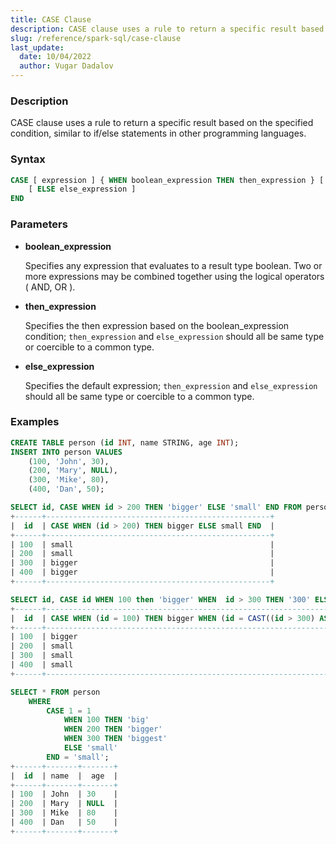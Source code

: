 ```yaml
---
title: CASE Clause
description: CASE clause uses a rule to return a specific result based on the specified condition, similar to if/else statements in other programming languages
slug: /reference/spark-sql/case-clause
last_update:
  date: 10/04/2022
  author: Vugar Dadalov
---
```


### Description

CASE clause uses a rule to return a specific result based on the specified condition, similar to if/else statements in other programming languages.

### Syntax

```sql
CASE [ expression ] { WHEN boolean_expression THEN then_expression } [ ... ]
    [ ELSE else_expression ]
END
```

### Parameters

- **boolean_expression**

  Specifies any expression that evaluates to a result type boolean. Two or more expressions may be combined
  together using the logical operators ( AND, OR ).

- **then_expression**

  Specifies the then expression based on the boolean_expression condition; `then_expression` and
  `else_expression` should all be same type or coercible to a common type.

- **else_expression**

  Specifies the default expression; `then_expression` and `else_expression` should all be same type or
  coercible to a common type.

### Examples

```sql
CREATE TABLE person (id INT, name STRING, age INT);
INSERT INTO person VALUES
    (100, 'John', 30),
    (200, 'Mary', NULL),
    (300, 'Mike', 80),
    (400, 'Dan', 50);

SELECT id, CASE WHEN id > 200 THEN 'bigger' ELSE 'small' END FROM person;
+------+--------------------------------------------------+
|  id  | CASE WHEN (id > 200) THEN bigger ELSE small END  |
+------+--------------------------------------------------+
| 100  | small                                            |
| 200  | small                                            |
| 300  | bigger                                           |
| 400  | bigger                                           |
+------+--------------------------------------------------+

SELECT id, CASE id WHEN 100 then 'bigger' WHEN  id > 300 THEN '300' ELSE 'small' END FROM person;
+------+-----------------------------------------------------------------------------------------------+
|  id  | CASE WHEN (id = 100) THEN bigger WHEN (id = CAST((id > 300) AS INT)) THEN 300 ELSE small END  |
+------+-----------------------------------------------------------------------------------------------+
| 100  | bigger                                                                                        |
| 200  | small                                                                                         |
| 300  | small                                                                                         |
| 400  | small                                                                                         |
+------+-----------------------------------------------------------------------------------------------+

SELECT * FROM person
    WHERE
        CASE 1 = 1
            WHEN 100 THEN 'big'
            WHEN 200 THEN 'bigger'
            WHEN 300 THEN 'biggest'
            ELSE 'small'
        END = 'small';
+------+-------+-------+
|  id  | name  |  age  |
+------+-------+-------+
| 100  | John  | 30    |
| 200  | Mary  | NULL  |
| 300  | Mike  | 80    |
| 400  | Dan   | 50    |
+------+-------+-------+
```
